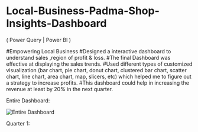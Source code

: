 # Local-Business-Padma-Shop-Insights-Dashboard
( Power Query | Power BI )

#Empowering Local Business
#Designed a interactive dashboard to understand  sales ,region of profit & loss. 
#The final Dashboard was effective at displaying the sales trends.
#Used different types of customized visualization (bar chart, pie chart, donut chart, clustered bar chart, scatter chart, line chart, area chart, map, slicers, etc) which helped me to figure out a strategy to increase profits. 
#This dashboard could help in increasing the revenue at least by 20% in the next quarter.


Entire Dashboard: 

![Entire Dashboard](https://github.com/Sanjoe27/Local-Business-Padma-Shop-Insights-Dashboard/assets/98551759/2088e0ce-fd32-43d0-a7fd-539f49c35385)


Quarter 1:
